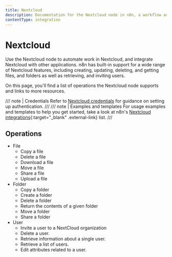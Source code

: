 ```yaml
---
title: Nextcloud
description: Documentation for the Nextcloud node in n8n, a workflow automation platform. Includes details of operations and configuration, and links to examples and credentials information.
contentType: integration
---
```


# Nextcloud

Use the Nextcloud node to automate work in Nextcloud, and integrate Nextcloud with other applications. n8n has built-in support for a wide range of Nextcloud features, including creating, updating, deleting, and getting files, and folders as well as retrieving, and inviting users. 

On this page, you'll find a list of operations the Nextcloud node supports and links to more resources.

/// note | Credentials
Refer to [Nextcloud credentials](/integrations/builtin/credentials/nextcloud/) for guidance on setting up authentication. 
///
/// note | Examples and templates
For usage examples and templates to help you get started, take a look at n8n's [Nextcloud integrations](https://n8n.io/integrations/nextcloud/){:target="_blank" .external-link} list.
///

## Operations

* File
    * Copy a file
    * Delete a file
    * Download a file
    * Move a file
    * Share a file
    * Upload a file
* Folder
    * Copy a folder
    * Create a folder
    * Delete a folder
    * Return the contents of a given folder
    * Move a folder
    * Share a folder
* User
    * Invite a user to a NextCloud organization
    * Delete a user.
    * Retrieve information about a single user.
    * Retrieve a list of users.
    * Edit attributes related to a user.




